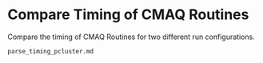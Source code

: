 # Compare Timing of CMAQ Routines

Compare the timing of CMAQ Routines for two different run configurations.

```{toctree}
parse_timing_pcluster.md
```

